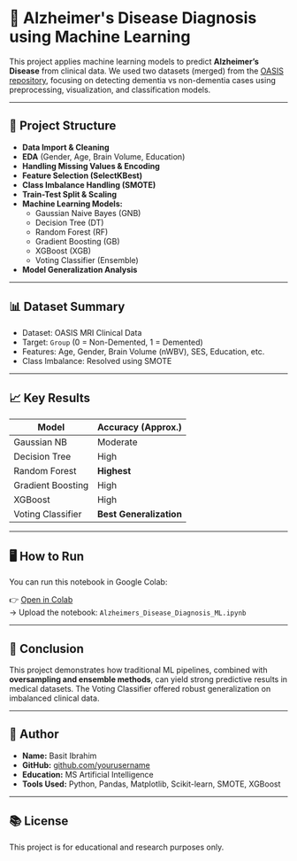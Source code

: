 # 🧠 Alzheimer's Disease Diagnosis using Machine Learning

This project applies machine learning models to predict **Alzheimer’s Disease** from clinical data. We used two datasets (merged) from the [OASIS repository](https://www.oasis-brains.org/), focusing on detecting dementia vs non-dementia cases using preprocessing, visualization, and classification models.

---

## 📁 Project Structure

- **Data Import & Cleaning**
- **EDA** (Gender, Age, Brain Volume, Education)
- **Handling Missing Values & Encoding**
- **Feature Selection (SelectKBest)**
- **Class Imbalance Handling (SMOTE)**
- **Train-Test Split & Scaling**
- **Machine Learning Models:**
  - Gaussian Naive Bayes (GNB)
  - Decision Tree (DT)
  - Random Forest (RF)
  - Gradient Boosting (GB)
  - XGBoost (XGB)
  - Voting Classifier (Ensemble)
- **Model Generalization Analysis**

---

## 📊 Dataset Summary

- Dataset: OASIS MRI Clinical Data
- Target: `Group` (0 = Non-Demented, 1 = Demented)
- Features: Age, Gender, Brain Volume (nWBV), SES, Education, etc.
- Class Imbalance: Resolved using SMOTE

---

## 📈 Key Results

| Model              | Accuracy (Approx.) |
|--------------------|--------------------|
| Gaussian NB        | Moderate           |
| Decision Tree      | High               |
| Random Forest      | **Highest**        |
| Gradient Boosting  | High               |
| XGBoost            | High               |
| Voting Classifier  | **Best Generalization** |

---

## 🖥️ How to Run

You can run this notebook in Google Colab:

👉 [Open in Colab](https://colab.research.google.com/)  
→ Upload the notebook: `Alzheimers_Disease_Diagnosis_ML.ipynb`

---

## 📌 Conclusion

This project demonstrates how traditional ML pipelines, combined with **oversampling and ensemble methods**, can yield strong predictive results in medical datasets. The Voting Classifier offered robust generalization on imbalanced clinical data.

---

## 📎 Author

- **Name:** Basit Ibrahim  
- **GitHub:** [github.com/yourusername](https://github.com/yourusername)  
- **Education:** MS Artificial Intelligence  
- **Tools Used:** Python, Pandas, Matplotlib, Scikit-learn, SMOTE, XGBoost

---

## 📚 License

This project is for educational and research purposes only.
